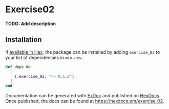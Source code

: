 # Exercise02

**TODO: Add description**

## Installation

If [available in Hex](https://hex.pm/docs/publish), the package can be installed
by adding `exercise_02` to your list of dependencies in `mix.exs`:

```elixir
def deps do
  [
    {:exercise_02, "~> 0.1.0"}
  ]
end
```

Documentation can be generated with [ExDoc](https://github.com/elixir-lang/ex_doc)
and published on [HexDocs](https://hexdocs.pm). Once published, the docs can
be found at <https://hexdocs.pm/exercise_02>.

